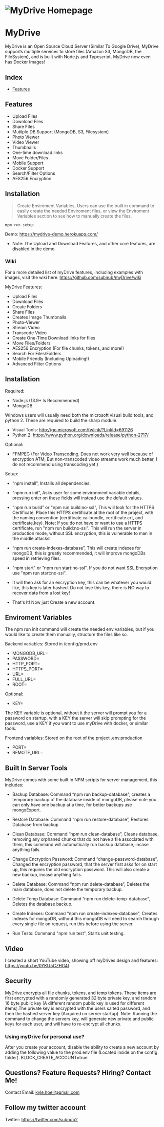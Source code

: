 # ![MyDrive Homepage](github_images/mydrivehome.png)

# MyDrive

MyDrive is an Open Source Cloud Server (Similar To Google Drive), MyDrive supports multiple services to store files (Amazon S3, MongoDB, the FileSystem), and is built with Node.js and Typescript. MyDrive now even has Docker Images!

## Index

* [Features](#features)

## Features

* Upload Files
* Download Files
* Share Files
* Mutilple DB Support (MongoDB, S3, Filesystem)
* Photo Viewer
* Video Viewer
* Thumbnails
* One-time download links
* Move Folder/Files
* Mobile Support
* Docker Support
* Search/Filter Options
* AES256 Encryption

## Installation

>Create Enviroment Variables, Users can use the built in command to easily create the needed Enviroment files, or view the Enviroment Variables section to see how to manually create the files. 

``` javascript
npm run setup
```

Demo: https://mydrive-demo.herokuapp.com/
- Note: The Upload and Download Features, and other core features, are disabled in the demo. 

### Wiki

For a more detailed list of myDrive features, including examples with images, visit the wiki here: https://github.com/subnub/myDrive/wiki

MyDrive Features:

- Upload Files
- Download Files
- Create Folders
- Share Files
- Creates Image Thumbnails
- Photo-Viewer
- Stream Video
- Transcode Video
- Create One-Time Download links for files
- Move Files/Folders
- AES256 Encryption (For file chunks, tokens, and more!)
- Search For Files/Folders
- Mobile Friendly (Including Uploading!)
- Advanced Filter Options

## Installation

Required:
- Node.js (13.9+ Is Recommended)
- MongoDB

Windows users will usually need both the microsoft visual build tools, and python 2. These are required to build the sharp module.
- Visual Tools: http://go.microsoft.com/fwlink/?LinkId=691126
- Python 2: https://www.python.org/downloads/release/python-2717/

Optional:
- FFMPEG (For Video Transcoding, Does not work very well because of encryption ATM, But non-transcoded video streams work much better, I do not recommend using transcoding yet.)

Setup:
- “npm install”, Installs all dependencies. 

- "npm run init", Asks user for some environment variable details, pressing enter on these fields will instead use the default values. 

- "npm run build" or "npm run build:no-ssl", This will look for the HTTPS Certificate, Place this HTTPS certificate at the root of the project, with the naming convention (certificate.ca-bundle, certificate.crt, and certificate.key). 
Note: If you do not have or want to use a HTTPS certificate, run "npm run build:no-ssl". This will run the server in production mode, without SSL encryption, this is vulnerable to man in the middle attacks!

- “npm run create-indexes-database”, This will create indexes for mongoDB, this is greatly recommended, it will improve mongoDBs speed in retrieving files. 

- "npm start" or "npm run start:no-ssl". If you do not want SSL Encryption use "npm run start:no-ssl".

- It will then ask for an encryption key, this can be whatever you would like, this key is later hashed. Do not lose this key, there is NO way to recover data from a lost key!

- That's It! Now just Create a new account.

## Enviroment Variables

The npm run init command will create the needed env variables, but if you would like to create them manually, structure the files like so.

Backend variables: Stored in /config/prod.env

- MONGODB_URL=
- PASSWORD=
- HTTP_PORT=
- HTTPS_PORT=
- URL=
- FULL_URL=
- ROOT=

Optional:
- KEY=

The KEY variable is optional, without it the server will prompt you for a password on startup, with a KEY the server will skip prompting for the password, use a KEY if you want to use myDrive with docker, or similar tools.

Frontend variables: Stored on the root of the project .env.production 

- PORT=
- REMOTE_URL=

## Built In Server Tools

MyDrive comes with some built in NPM scripts for server management, this includes:
- Backup Database: Command “npm run backup-database", creates a temporary backup of the database inside of mongoDB, please note you can only have one backup at a time, for better backups use mongoExport. 

- Restore Database: Command “npm run restore-database”, Restores Database from backup. 

- Clean Database: Command “npm run clean-database”, Cleans database, removing any orphaned chunks that do not have a file associated with them, this command will automatically run backup database, incase anything fails. 

- Change Encryption Password: Command “change-password-database”, Changed the encryption password, that the server first asks for on start up, this requires the old encryption password. This will also create a new backup, incase anything fails.

- Delete Database: Command “npm run delete-database”, Deletes the main database, does not delete the temporary backup.

- Delete Temp Database: Command “npm run delete-temp-database”, Deletes the database backup. 

- Create Indexes: Command “npm run create-indexes-database", Creates Indexes for mongoDB, without this mongoDB will need to search through every single file on request, run this before using the server. 

- Run Tests: Command "npm run test", Starts unit testing.

## Video
I created a short YouTube video, showing off myDrives design and features: https://youtu.be/0YKU5CZHG4I

## Security 
MyDrive encrypts all file chunks, tokens, and temp tokens. These items are first encrypted with a randomly generated 32 byte private key, and random 16 byte public key (A different random public key is used for different items).The private key is encrypted with the users salted password, and then the hashed server key (Acquired on server startup). Note: Running the command to change the servers key, will generate new private and public keys for each user, and will have to re-encrypt all chunks. 

### Using myDrive for personal use?
After you create your account, disable the ability to create a new account by adding the following value to the prod.env file (Located inside on the config folder).
BLOCK_CREATE_ACCOUNT=true

## Questions? Feature Requests? Hiring? Contact Me!
Contact Email: kyle.hoell@gmail.com

## Follow my twitter account 
Twitter: https://twitter.com/subnub2



